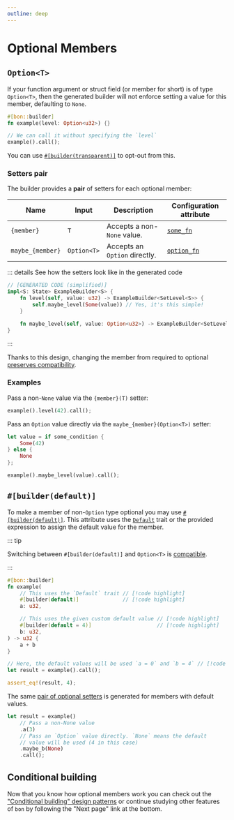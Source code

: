 ```yaml
---
outline: deep
---
```


# Optional Members

## `Option<T>`

If your function argument or struct field (or member for short) is of type `Option<T>`, then the generated builder will not enforce setting a value for this member, defaulting to `None`.

```rust
#[bon::builder]
fn example(level: Option<u32>) {}

// We can call it without specifying the `level`
example().call();
```

You can use [`#[builder(transparent)]`](../reference/builder/member/transparent) to opt-out from this.

### Setters pair

The builder provides a **pair** of setters for each optional member:

| Name             | Input       | Description                   | Configuration attribute
|------------------|-------------|-------------------------------|------------------
| `{member}`       | `T`         | Accepts a non-`None` value.   | [`some_fn`][setters]
| `maybe_{member}` | `Option<T>` | Accepts an `Option` directly. | [`option_fn`][setters]

[setters]: ../reference/builder/member/setters


::: details See how the setters look like in the generated code

```rust ignore
// [GENERATED CODE (simplified)]
impl<S: State> ExampleBuilder<S> {
    fn level(self, value: u32) -> ExampleBuilder<SetLevel<S>> {
        self.maybe_level(Some(value)) // Yes, it's this simple!
    }

    fn maybe_level(self, value: Option<u32>) -> ExampleBuilder<SetLevel<S>> { /* */ }
}
```

:::

Thanks to this design, changing the member from required to optional [preserves compatibility](./compatibility#making-a-required-member-optional).

### Examples

Pass a non-`None` value via the `{member}(T)` setter:

```rust ignore
example().level(42).call();
```

Pass an `Option` value directly via the `maybe_{member}(Option<T>)` setter:

```rust ignore
let value = if some_condition {
    Some(42)
} else {
    None
};

example().maybe_level(value).call();
```

## `#[builder(default)]`

To make a member of non-`Option` type optional you may use [`#[builder(default)]`](../reference/builder/member/default). This attribute uses the [`Default`](https://doc.rust-lang.org/stable/std/default/trait.Default.html) trait or the provided expression to assign the default value for the member.

::: tip

Switching between `#[builder(default)]` and `Option<T>` is [compatible](./compatibility#switching-between-option-t-and-builder-default).

:::

```rust
#[bon::builder]
fn example(
    // This uses the `Default` trait // [!code highlight]
    #[builder(default)]              // [!code highlight]
    a: u32,

    // This uses the given custom default value // [!code highlight]
    #[builder(default = 4)]                     // [!code highlight]
    b: u32,
) -> u32 {
    a + b
}

// Here, the default values will be used `a = 0` and `b = 4` // [!code highlight]
let result = example().call();

assert_eq!(result, 4);
```

The same [pair of optional setters](#setters-pair) is generated for members with default values.

```rust ignore
let result = example()
    // Pass a non-None value
    .a(3)
    // Pass an `Option` value directly. `None` means the default
    // value will be used (4 in this case)
    .maybe_b(None)
    .call();
```

## Conditional building

Now that you know how optional members work you can check out the ["Conditional building" design patterns](./conditional-building) or continue studying other features of `bon` by following the "Next page" link at the bottom.
